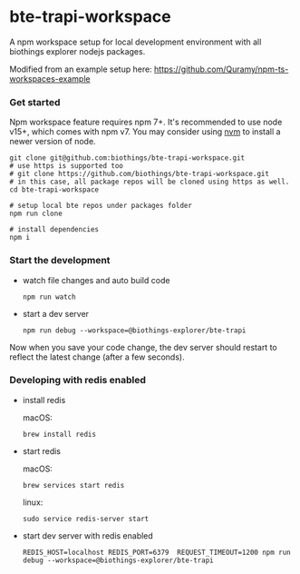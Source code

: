 # bte-trapi-workspace
A npm workspace setup for local development environment with all biothings explorer nodejs packages.

Modified from an example setup here: https://github.com/Quramy/npm-ts-workspaces-example

### Get started

Npm workspace feature requires npm 7+. It's recommended to use node v15+, which comes with npm v7.
You may consider using [nvm](https://github.com/nvm-sh/nvm#installing-and-updating) to install a newer version of node.

```
git clone git@github.com:biothings/bte-trapi-workspace.git
# use https is supported too
# git clone https://github.com/biothings/bte-trapi-workspace.git
# in this case, all package repos will be cloned using https as well.
cd bte-trapi-workspace

# setup local bte repos under packages folder
npm run clone

# install dependencies
npm i
```

### Start the development

* watch file changes and auto build code

  ```
  npm run watch
  ```

* start a dev server

  ```
  npm run debug --workspace=@biothings-explorer/bte-trapi
  ```

Now when you save your code change, the dev server should restart to reflect the latest change (after a few seconds).

### Developing with redis enabled

* install redis  

  macOS: 
  ```
  brew install redis
  ```

* start redis  

  macOS:
  ```
  brew services start redis
  ```
  linux:
  ```
  sudo service redis-server start
  ```

* start dev server with redis enabled  

  ```
  REDIS_HOST=localhost REDIS_PORT=6379  REQUEST_TIMEOUT=1200 npm run debug --workspace=@biothings-explorer/bte-trapi
  ```
